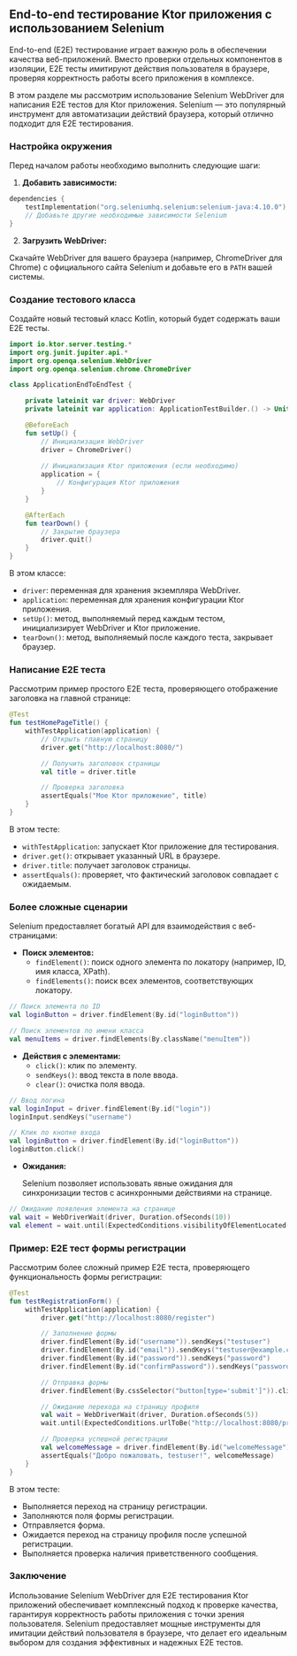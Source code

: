 ## End-to-end тестирование Ktor приложения с использованием Selenium

End-to-end (E2E) тестирование играет важную роль в обеспечении качества веб-приложений. Вместо проверки отдельных компонентов в изоляции, E2E тесты имитируют действия пользователя в браузере, проверяя корректность работы всего приложения в комплексе. 

В этом разделе мы рассмотрим использование Selenium WebDriver для написания E2E тестов для Ktor приложения. Selenium — это популярный инструмент для автоматизации действий браузера, который отлично подходит для E2E тестирования.

### Настройка окружения

Перед началом работы необходимо выполнить следующие шаги:

1. **Добавить зависимости:**

```kotlin
dependencies {
    testImplementation("org.seleniumhq.selenium:selenium-java:4.10.0")
    // Добавьте другие необходимые зависимости Selenium
}
```

2. **Загрузить WebDriver:**

Скачайте WebDriver для вашего браузера (например, ChromeDriver для Chrome) с официального сайта Selenium и добавьте его в `PATH` вашей системы.

### Создание тестового класса

Создайте новый тестовый класс Kotlin, который будет содержать ваши E2E тесты. 

```kotlin
import io.ktor.server.testing.*
import org.junit.jupiter.api.*
import org.openqa.selenium.WebDriver
import org.openqa.selenium.chrome.ChromeDriver

class ApplicationEndToEndTest {

    private lateinit var driver: WebDriver
    private lateinit var application: ApplicationTestBuilder.() -> Unit

    @BeforeEach
    fun setUp() {
        // Инициализация WebDriver
        driver = ChromeDriver()
        
        // Инициализация Ktor приложения (если необходимо)
        application = {
            // Конфигурация Ktor приложения
        }
    }

    @AfterEach
    fun tearDown() {
        // Закрытие браузера
        driver.quit()
    }
}
```

В этом классе:

* `driver`: переменная для хранения экземпляра WebDriver.
* `application`: переменная для хранения конфигурации Ktor приложения.
* `setUp()`: метод, выполняемый перед каждым тестом, инициализирует WebDriver и Ktor приложение.
* `tearDown()`: метод, выполняемый после каждого теста, закрывает браузер.

### Написание E2E теста

Рассмотрим пример простого E2E теста, проверяющего отображение заголовка на главной странице:

```kotlin
@Test
fun testHomePageTitle() {
    withTestApplication(application) {
        // Открыть главную страницу
        driver.get("http://localhost:8080/")

        // Получить заголовок страницы
        val title = driver.title

        // Проверка заголовка
        assertEquals("Мое Ktor приложение", title)
    }
}
```

В этом тесте:

* `withTestApplication`: запускает Ktor приложение для тестирования.
* `driver.get()`: открывает указанный URL в браузере.
* `driver.title`: получает заголовок страницы.
* `assertEquals()`: проверяет, что фактический заголовок совпадает с ожидаемым.

### Более сложные сценарии

Selenium предоставляет богатый API для взаимодействия с веб-страницами:

* **Поиск элементов:** 
    * `findElement()`: поиск одного элемента по локатору (например, ID, имя класса, XPath).
    * `findElements()`: поиск всех элементов, соответствующих локатору.

```kotlin
// Поиск элемента по ID
val loginButton = driver.findElement(By.id("loginButton"))

// Поиск элементов по имени класса
val menuItems = driver.findElements(By.className("menuItem"))
```

* **Действия с элементами:**
    * `click()`: клик по элементу.
    * `sendKeys()`: ввод текста в поле ввода.
    * `clear()`: очистка поля ввода.

```kotlin
// Ввод логина
val loginInput = driver.findElement(By.id("login"))
loginInput.sendKeys("username")

// Клик по кнопке входа
val loginButton = driver.findElement(By.id("loginButton"))
loginButton.click()
```

* **Ожидания:**

    Selenium позволяет использовать явные ожидания для синхронизации тестов с асинхронными действиями на странице.

```kotlin
// Ожидание появления элемента на странице
val wait = WebDriverWait(driver, Duration.ofSeconds(10))
val element = wait.until(ExpectedConditions.visibilityOfElementLocated(By.id("myElement")))
```

### Пример: E2E тест формы регистрации

Рассмотрим более сложный пример E2E теста, проверяющего функциональность формы регистрации:

```kotlin
@Test
fun testRegistrationForm() {
    withTestApplication(application) {
        driver.get("http://localhost:8080/register")

        // Заполнение формы
        driver.findElement(By.id("username")).sendKeys("testuser")
        driver.findElement(By.id("email")).sendKeys("testuser@example.com")
        driver.findElement(By.id("password")).sendKeys("password")
        driver.findElement(By.id("confirmPassword")).sendKeys("password")

        // Отправка формы
        driver.findElement(By.cssSelector("button[type='submit']")).click()

        // Ожидание перехода на страницу профиля
        val wait = WebDriverWait(driver, Duration.ofSeconds(5))
        wait.until(ExpectedConditions.urlToBe("http://localhost:8080/profile"))

        // Проверка успешной регистрации
        val welcomeMessage = driver.findElement(By.id("welcomeMessage")).text
        assertEquals("Добро пожаловать, testuser!", welcomeMessage)
    }
}
```

В этом тесте:

* Выполняется переход на страницу регистрации.
* Заполняются поля формы регистрации.
* Отправляется форма.
* Ожидается переход на страницу профиля после успешной регистрации.
* Выполняется проверка наличия приветственного сообщения.

### Заключение

Использование Selenium WebDriver для E2E тестирования Ktor приложений обеспечивает комплексный подход к проверке качества, гарантируя корректность работы приложения с точки зрения пользователя. Selenium предоставляет мощные инструменты для имитации действий пользователя в браузере, что делает его идеальным выбором для создания эффективных и надежных E2E тестов. 
